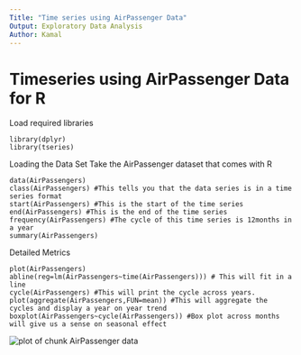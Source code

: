 ```yaml
---
Title: "Time series using AirPassenger Data"
Output: Exploratory Data Analysis
Author: Kamal
---
```


# Timeseries using AirPassenger Data for R

Load required libraries
```
library(dplyr)
library(tseries)
```

Loading the Data Set
Take the AirPassenger dataset that comes with R
```
data(AirPassengers)
class(AirPassengers) #This tells you that the data series is in a time series format
start(AirPassengers) #This is the start of the time series
end(AirPassengers) #This is the end of the time series
frequency(AirPassengers) #The cycle of this time series is 12months in a year
summary(AirPassengers)
```

Detailed Metrics
```
plot(AirPassengers)
abline(reg=lm(AirPassengers~time(AirPassengers))) # This will fit in a line
cycle(AirPassengers) #This will print the cycle across years.
plot(aggregate(AirPassengers,FUN=mean)) #This will aggregate the cycles and display a year on year trend
boxplot(AirPassengers~cycle(AirPassengers)) #Box plot across months will give us a sense on seasonal effect
```
![plot of chunk AirPassenger data](/figures/Timeseries_AirPassenger1.PNG)
